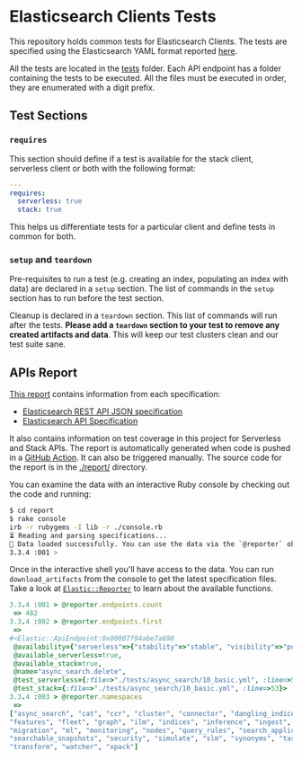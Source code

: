 # Elasticsearch Clients Tests

This repository holds common tests for Elasticsearch Clients. The tests are specified using the Elasticsearch YAML format reported [here](https://github.com/elastic/elasticsearch/blob/main/rest-api-spec/src/yamlRestTest/resources/rest-api-spec/test/README.asciidoc).

All the tests are located in the [tests](tests) folder. Each API endpoint has a folder containing the tests to be executed. All the files must be executed in order, they are enumerated with a digit prefix.

## Test Sections

### `requires`

This section should define if a test is available for the stack client, serverless client or both with the following format:
```yaml
---
requires:
  serverless: true
  stack: true
```

This helps us differentiate tests for a particular client and define tests in common for both.

### `setup` and `teardown`

Pre-requisites to run a test (e.g. creating an index, populating an index with data) are declared in a `setup` section. The list of commands in the `setup` section has to run before the test section.

Cleanup is declared in a `teardown` section. This list of commands will run after the tests. **Please add a `teardown` section to your test to remove any created artifacts and data**. This will keep our test clusters clean and our test suite sane.

## APIs Report

[This report](https://github.com/elastic/elasticsearch-clients-tests/blob/main/apis_report.md) contains information from each specification:
- [Elasticsearch REST API JSON specification](https://github.com/elastic/elasticsearch/tree/main/rest-api-spec)
- [Elasticsearch API Specification](https://github.com/elastic/elasticsearch-specification/)

It also contains information on test coverage in this project for Serverless and Stack APIs. The report is automatically generated when code is pushed in a [GitHub Action](https://github.com/elastic/elasticsearch-clients-tests/blob/main/.github/workflows/report.yml). It can also be triggered manually. The source code for the report is in the [./report/](./report) directory.

You can examine the data with an interactive Ruby console by checking out the code and running:

```bash
$ cd report
$ rake console
irb -r rubygems -I lib -r ./console.rb
⏳ Reading and parsing specifications...
📜 Data loaded successfully. You can use the data via the `@reporter` object.
3.3.4 :001 >
```

Once in the interactive shell you'll have access to the data. You can run `download_artifacts` from the console to get the latest specification files. Take a look at [`Elastic::Reporter`](./report/reporter.rb) to learn about the available functions.

```ruby
3.3.4 :001 > @reporter.endpoints.count
 => 482
3.3.4 :002 > @reporter.endpoints.first
 =>
#<Elastic::ApiEndpoint:0x00007f94abe7a698
 @availability={"serverless"=>{"stability"=>"stable", "visibility"=>"public"}, "stack"=>{"since"=>"7.7.0", "stability"=>"stable"}},
 @available_serverless=true,
 @available_stack=true,
 @name="async_search.delete",
 @test_serverless={:file=>"./tests/async_search/10_basic.yml", :line=>53},
 @test_stack={:file=>"./tests/async_search/10_basic.yml", :line=>53}>
3.3.4 :003 > @reporter.namespaces
 =>
["async_search", "cat", "ccr", "cluster", "connector", "dangling_indices", "enrich", "eql", "esql",
"features", "fleet", "graph", "ilm", "indices", "inference", "ingest", "license", "logstash",
"migration", "ml", "monitoring", "nodes", "query_rules", "search_application",
"searchable_snapshots", "security", "simulate", "slm", "synonyms", "tasks", "text_structure",
"transform", "watcher", "xpack"]
```
